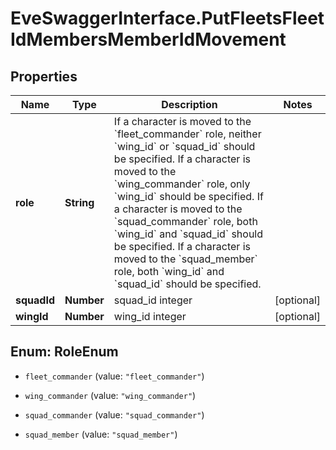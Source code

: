 # EveSwaggerInterface.PutFleetsFleetIdMembersMemberIdMovement

## Properties
Name | Type | Description | Notes
------------ | ------------- | ------------- | -------------
**role** | **String** | If a character is moved to the &#x60;fleet_commander&#x60; role, neither &#x60;wing_id&#x60; or &#x60;squad_id&#x60; should be specified. If a character is moved to the &#x60;wing_commander&#x60; role, only &#x60;wing_id&#x60; should be specified. If a character is moved to the &#x60;squad_commander&#x60; role, both &#x60;wing_id&#x60; and &#x60;squad_id&#x60; should be specified. If a character is moved to the &#x60;squad_member&#x60; role, both &#x60;wing_id&#x60; and &#x60;squad_id&#x60; should be specified. | 
**squadId** | **Number** | squad_id integer | [optional] 
**wingId** | **Number** | wing_id integer | [optional] 


<a name="RoleEnum"></a>
## Enum: RoleEnum


* `fleet_commander` (value: `"fleet_commander"`)

* `wing_commander` (value: `"wing_commander"`)

* `squad_commander` (value: `"squad_commander"`)

* `squad_member` (value: `"squad_member"`)




